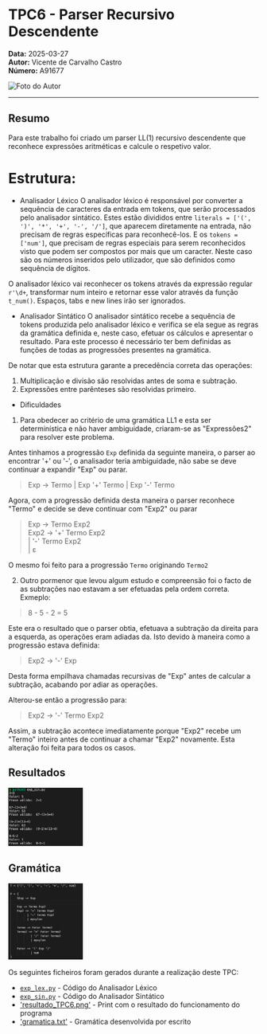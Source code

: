 # TPC6 - Parser Recursivo Descendente

**Data:** 2025-03-27  
**Autor:** Vicente de Carvalho Castro  
**Número:** A91677  

<img src="../foto_perfil.png" alt="Foto do Autor" width="150"/>

---

## Resumo
Para este trabalho foi criado um parser LL(1) recursivo descendente que reconhece expressões aritméticas e calcule o respetivo valor.



# Estrutura:
- Analisador Léxico
O analisador léxico é responsável por converter a sequência de caracteres da entrada em tokens, que serão processados pelo analisador sintático.
Estes estão divididos entre `literals = ['(', ')', '*', '+', '-', '/']`, que aparecem diretamente na entrada, não precisam de regras específicas para reconhecê-los.
E os `tokens = ['num']`, que precisam de regras especiais para serem reconhecidos visto que podem ser compostos por mais que um caracter. Neste caso são os números inseridos pelo utilizador, que são definidos como sequência de dígitos.

O analisador léxico vai reconhecer os tokens através da expressão regular `r'\d+`, transformar num inteiro e retornar esse valor através da função `t_num()`. Espaços, tabs e new lines irão ser ignorados.



- Analisador Sintático
O analisador sintático recebe a sequência de tokens produzida pelo analisador léxico e verifica se ela segue as regras da gramática definida e, neste caso, efetuar os cálculos e apresentar o resultado.
Para este processo é necessário ter bem definidas as funções de todas as progressões presentes na gramática. 


De notar que esta estrutura garante a precedência correta das operações:
1. Multiplicação e divisão são resolvidas antes de soma e subtração.
2. Expressões entre parênteses são resolvidas primeiro.

- Dificuldades

1. Para obedecer ao critério de uma gramática LL1 e esta ser determinística e não haver ambiguidade, criaram-se as "Expressões2" para resolver este problema.

Antes tinhamos a progressão `Exp` definida da seguinte maneira, o parser ao encontrar '+' ou '-', o analisador teria ambiguidade, não sabe se deve continuar a expandir "Exp" ou parar.

> Exp → Termo | Exp '+' Termo | Exp '-' Termo

Agora, com a progressão definida desta maneira o parser reconhece "Termo" e decide se deve continuar com "Exp2" ou parar

>Exp  → Termo Exp2  
>Exp2 → '+' Termo Exp2  
>    | '-' Termo Exp2  
>    | ε  

O mesmo foi feito para a progressão `Termo` originando `Termo2`


2. Outro pormenor que levou algum estudo e compreensão foi o facto de as subtrações nao estavam a ser efetuadas pela ordem correta.
Exmeplo:
> 8 - 5 - 2 = 5

Este era o resultado que o parser obtia, efetuava a subtração da direita para a esquerda, as operações eram adiadas da. Isto devido à maneira como a progressão estava definida:
> Exp2 -> '-' Exp

Desta forma empilhava chamadas recursivas de "Exp" antes de calcular a subtração, acabando por adiar as operações.

Alterou-se então a progressão para:
> Exp2 → '-' Termo Exp2 

Assim, a subtração acontece imediatamente porque "Exp2" recebe um "Termo" inteiro antes de continuar a chamar "Exp2" novamente.
Esta alteração foi feita para todos os casos.


## Resultados
<img src="resultado_TPC6.png"  width="150"/>

## Gramática
<img src="gramatica.png"  width="150"/>


Os seguintes ficheiros foram gerados durante a realização deste TPC:  
- [`exp_lex.py`](exp_lex.py) - Código do Analisador Léxico
- [`exp_sin.py`](exp_sin.py) - Código do Analisador Sintático
- ['resultado_TPC6.png'](resultado.png) - Print com o resultado do funcionamento do programa
- ['gramatica.txt'](gramatica.txt) - Gramática desenvolvida por escrito
